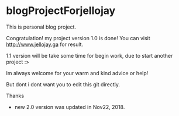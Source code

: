 # blogProjectForjellojay
This is personal blog project.

Congratulation! my project version 1.0 is done!
You can visit http://www.jellojay.ga for result.

1.1 version will be take some time for begin work, due to start another project :>

Im always welcome for your warm and kind advice or help! 

But dont i dont want you to edit this git directly.

Thanks

* new 2.0 version was updated in Nov22, 2018. 
